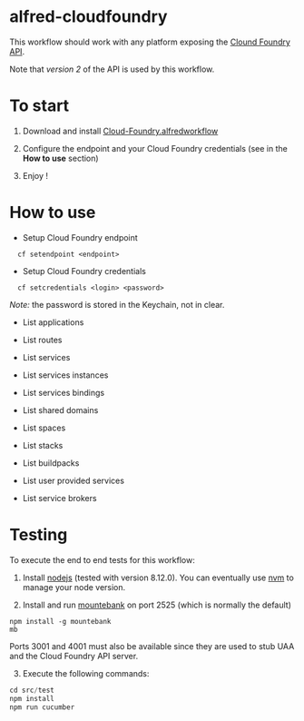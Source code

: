 alfred-cloudfoundry
===================

This workflow should work with any platform exposing the [Clound Foundry API](https://apidocs.cloudfoundry.org/5.1.0/).

Note that *version 2* of the API is used by this workflow.

# To start

1. Download and install [Cloud-Foundry.alfredworkflow]()

2. Configure the endpoint and your Cloud Foundry credentials (see in the **How to use** section)

3. Enjoy !

# How to use

- Setup Cloud Foundry endpoint

```
  cf setendpoint <endpoint>
```

- Setup Cloud Foundry credentials

```
  cf setcredentials <login> <password>
```

*Note:* the password is stored in the Keychain, not in clear.

- List applications

- List routes

- List services

- List services instances

- List services bindings

- List shared domains

- List spaces

- List stacks

- List buildpacks

- List user provided services

- List service brokers

# Testing

To execute the end to end tests for this workflow:

1. Install [nodejs](https://nodejs.org/en/) (tested with version 8.12.0). You can eventually use 
[nvm](https://github.com/creationix/nvm) to manage your node version.

2. Install and run [mountebank](http://www.mbtest.org) on port 2525 (which is normally the default)

```
npm install -g mountebank
mb
```

Ports 3001 and 4001 must also be available since they are used to stub UAA and the Cloud Foundry API server.

3. Execute the following commands:

```javascript
cd src/test
npm install
npm run cucumber
```
